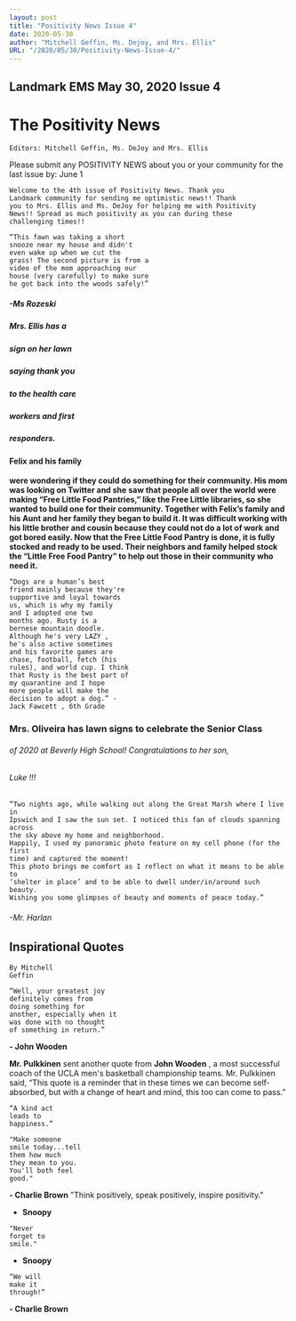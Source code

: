 ```yaml
---
layout: post
title: "Positivity News Issue 4"
date: 2020-05-30
author: "Mitchell Geffin, Ms. Dejoy, and Mrs. Ellis"
URL: "/2020/05/30/Positivity-News-Issue-4/"
---
```

## Landmark EMS May 30, 2020 Issue 4

# The Positivity News

```
Editors: Mitchell Geffin, Ms. DeJoy and Mrs. Ellis
```
Please submit any POSITIVITY NEWS about you or your community for the last issue by: June 1

```
Welcome to the 4th issue of Positivity News. Thank you
Landmark community for sending me optimistic news!! Thank
you to Mrs. Ellis and Ms. DeJoy for helping me with Positivity
News!! Spread as much positivity as you can during these
challenging times!!
```
```
“This fawn was taking a short
snooze near my house and didn't
even wake up when we cut the
grass! The second picture is from a
video of the mom approaching our
house (very carefully) to make sure
he got back into the woods safely!”
```
##### -Ms Rozeski

##### Mrs. Ellis has a

##### sign on her lawn

##### saying thank you

##### to the health care

##### workers and first

##### responders.


#### Felix and his family

**were wondering if they
could do something for
their community. His
mom was looking on
Twitter and she saw
that people all over the
world were making
“Free Little Food
Pantries,” like the Free
Little libraries, so she
wanted to build one for
their community.
Together with Felix’s
family and his Aunt and
her family they began to
build it. It was difficult
working with his little
brother and cousin
because they could not
do a lot of work and got
bored easily. Now that
the Free Little Food
Pantry is done, it is fully
stocked and ready to be
used. Their neighbors
and family helped stock
the “Little Free Food
Pantry” to help out
those in their
community who need it.**

```
“Dogs are a human’s best
friend mainly because they're
supportive and loyal towards
us, which is why my family
and I adopted one two
months ago. Rusty is a
bernese mountain doodle.
Although he's very LAZY ,
he's also active sometimes
and his favorite games are
chase, football, fetch (his
rules), and world cup. I think
that Rusty is the best part of
my quarantine and I hope
more people will make the
decision to adopt a dog.” -
Jack Fawcett , 6th Grade
```

### Mrs. Oliveira has lawn signs to celebrate the Senior Class

###### of 2020 at Beverly High School! Congratulations to her son,

###### Luke !!!

```
“Two nights ago, while walking out along the Great Marsh where I live in
Ipswich and I saw the sun set. I noticed this fan of clouds spanning across
the sky above my home and neighborhood.
Happily, I used my panoramic photo feature on my cell phone (for the first
time) and captured the moment!
This photo brings me comfort as I reflect on what it means to be able to
‘shelter in place’ and to be able to dwell under/in/around such beauty.
Wishing you some glimpses of beauty and moments of peace today.”
```
###### -Mr. Harlan


## Inspirational Quotes

```
By Mitchell
Geffin
```
```
“Well, your greatest joy
definitely comes from
doing something for
another, especially when it
was done with no thought
of something in return.”
```
**- John Wooden**

**Mr. Pulkkinen** sent another quote from
**John Wooden** , a most successful
coach of the UCLA men's basketball
championship teams. Mr. Pulkkinen
said, “This quote is a reminder that in
these times we can become
self-absorbed, but with a change of
heart and mind, this too can come to
pass.”

```
“A kind act
leads to
happiness.”
```
```
"Make someone
smile today...tell
them how much
they mean to you.
You'll both feel
good."
```
**- Charlie Brown**
"Think
positively,
speak
positively,
inspire
positivity."
- **Snoopy**

```
"Never
forget to
smile."
```
- **Snoopy**

```
“We will
make it
through!”
```
**- Charlie
Brown**



